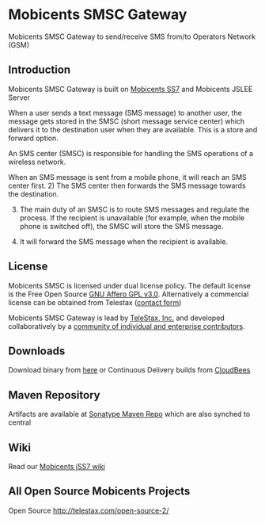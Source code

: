 # Mobicents SMSC Gateway
 Mobicents SMSC Gateway to send/receive SMS from/to Operators Network (GSM)

## Introduction 

Mobicents SMSC Gateway is built on [Mobicents SS7](https://github.com/Mobicents/jss7) and Mobicents JSLEE Server

When a user sends a text message (SMS message) to another user, the message gets stored in the SMSC (short message service center) which delivers it to the destination user when they are available. This is a store and forward option.

An SMS center (SMSC) is responsible for handling the SMS operations of a wireless network.

When an SMS message is sent from a mobile phone, it will reach an SMS center first.
2) The SMS center then forwards the SMS message towards the destination.

3) The main duty of an SMSC is to route SMS messages and regulate the process. If the recipient is unavailable (for example, when the mobile phone is switched off), the SMSC will store the SMS message.

4) It will forward the SMS message when the recipient is available.

## License

Mobicents SMSC is licensed under dual license policy. The default license is the Free Open Source [GNU Affero GPL v3.0](http://www.gnu.org/licenses/agpl-3.0.html). Alternatively a commercial license can be obtained from Telestax ([contact form](http://www.telestax.com/contactus/#InquiryForm))

Mobicents SMSC Gateway is lead by [TeleStax, Inc.](www.telestax.com) and developed collaboratively by a [community of individual and enterprise contributors](http://www.telestax.com/open-source-2/acknowledgments/).


## Downloads

Download binary from [here](https://github.com/Mobicents/smscgateway/releases) or Continuous Delivery builds from [CloudBees](https://mobicents.ci.cloudbees.com/job/Mobicents-SMSC/)

## Maven Repository

Artifacts are available at [Sonatype Maven Repo](https://oss.sonatype.org/content/repositories/releases/org/mobicents) which are also synched to central

## Wiki

Read our [Mobicents jSS7 wiki](https://github.com/Mobicents/smscgateway/wiki) 

## All Open Source Mobicents Projects

Open Source http://telestax.com/open-source-2/
